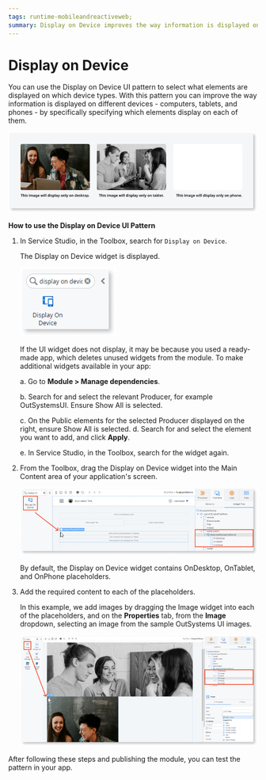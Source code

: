 ```yaml
---
tags: runtime-mobileandreactiveweb;  
summary: Display on Device improves the way information is displayed on different devices.
---
```


# Display on Device

You can use the Display on Device UI pattern to select what elements are displayed on which device types. With this pattern you can improve the way information is displayed on different devices - computers, tablets, and phones - by specifically specifying which elements display on each of them.

![](<images/displayondevice-1.png>)

**How to use the Display on Device UI Pattern**

1. In Service Studio, in the Toolbox, search for `Display on Device`.

    The Display on Device widget is displayed.

    ![](<images/displayondevice-2-ss.png>)
  
    If the UI widget does not display, it may be because you used a ready-made app, which deletes unused widgets from the module. To make additional widgets available in your app:

    a. Go to **Module > Manage dependencies**.

    b. Search for and select the relevant Producer, for example OutSystemsUI. Ensure Show All is selected. 

    c. On the Public elements for the selected Producer displayed on the right, ensure Show All is selected.
    d. Search for and select the element you want to add, and click **Apply**. 
    
    e. In Service Studio, in the Toolbox, search for the widget again.

1. From the Toolbox, drag the Display on Device widget into the Main Content area of your application's screen.

    ![](<images/displayondevice-3-ss.png>)

    By default, the Display on Device widget contains OnDesktop, OnTablet, and OnPhone placeholders.

1. Add the required content to each of the placeholders.

    In this example, we add images by dragging the Image widget into each of the placeholders, and on the **Properties** tab, from the **Image** dropdown, selecting an image from the sample OutSystems UI images.

    ![](<images/displayondevice-4-ss.png>)

After following these steps and publishing the module, you can test the pattern in your app.
